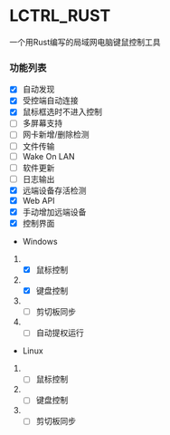 # LCTRL_RUST
一个用Rust编写的局域网电脑键鼠控制工具

### 功能列表
- [x] 自动发现
- [x] 受控端自动连接
- [x] 鼠标框选时不进入控制
- [ ] 多屏幕支持
- [ ] 网卡新增/删除检测
- [ ] 文件传输
- [ ] Wake On LAN
- [ ] 软件更新
- [ ] 日志输出
- [x] 远端设备存活检测
- [x] Web API
- [x] 手动增加远端设备
- [x] 控制界面
- Windows
1. - [x] 鼠标控制
2. - [x] 键盘控制
3. - [ ] 剪切板同步
4. - [ ] 自动提权运行
- Linux
1. - [ ] 鼠标控制
2. - [ ] 键盘控制
3. - [ ] 剪切板同步
